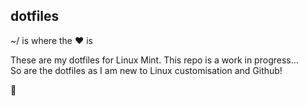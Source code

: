 ## dotfiles

~/ is where the ♥ is

These are my dotfiles for Linux Mint. This repo is a work in progress...  
So are the dotfiles as I am new to Linux customisation and Github!

:dango:
